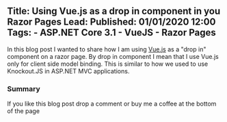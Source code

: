 Title: Using Vue.js as a drop in component in you Razor Pages
Lead: 
Published: 01/01/2020 12:00
Tags: 
    - ASP.NET Core 3.1
    - VueJS
    - Razor Pages
---

In this blog post I wanted to share how I am using [Vue.js](https://vuejs.org/) as a "drop in" component on a razor page. By drop in component I mean that I use Vue.js only for client side model binding. This is similar to how we used to use Knockout.JS in ASP.NET MVC applications.

### Summary



If you like this blog post drop a comment or buy me a coffee at the bottom of the page <i class="fa fa-coffee"></i>
